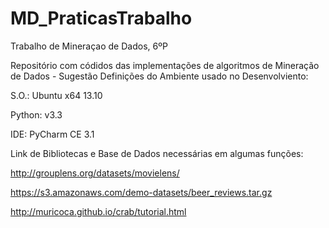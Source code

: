 MD_PraticasTrabalho
===================

Trabalho de Mineraçao de Dados, 6ºP

Repositório com códidos das implementações de algoritmos de Mineração de Dados - Sugestão
Definições do Ambiente usado no Desenvolviento:
  
  S.O.: Ubuntu x64 13.10
  
  Python: v3.3
  
  IDE: PyCharm CE 3.1

Link de Bibliotecas e Base de Dados necessárias em algumas funções:
 
 http://grouplens.org/datasets/movielens/
 
 https://s3.amazonaws.com/demo-datasets/beer_reviews.tar.gz
 
 http://muricoca.github.io/crab/tutorial.html
